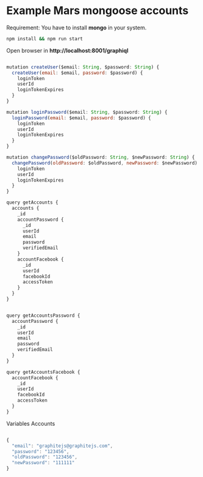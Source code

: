 # Example Mars mongoose accounts

Requirement: You have to install **mongo** in your system.



```bash
npm install && npm run start
```



Open browser in **http://localhost:8001/graphiql**



```javascript

mutation createUser($email: String, $password: String) {
  createUser(email: $email, password: $password) {
    loginToken
    userId
    loginTokenExpires
  }
}

mutation loginPassword($email: String, $password: String) {
  loginPassword(email: $email, password: $password) {
    loginToken
    userId
    loginTokenExpires
  }
}

mutation changePassword($oldPassword: String, $newPassword: String) {
  changePassword(oldPassword: $oldPassword, newPassword: $newPassword) {
    loginToken
    userId
    loginTokenExpires
  }
}

query getAccounts {
  accounts {
    _id
    accountPassword {
      _id
      userId
      email
      password
      verifiedEmail
    }
    accountFacebook {
      _id
      userId
      facebookId
      accessToken
    }
  }
}


query getAccountsPassword {
  accountPassword {
    _id
    userId
    email
    password
    verifiedEmail
  }
}

query getAccountsFacebook {
  accountFacebook {
    _id
    userId
    facebookId
    accessToken
  }
}


```

Variables Accounts


```Javascript

{
  "email": "graphitejs@graphitejs.com",
  "password": "123456",
  "oldPassword": "123456",
  "newPassword": "111111"
}

```
